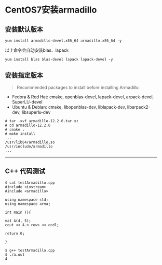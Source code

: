 # CentOS7安装armadillo
## 安装默认版本
``` shell
yum install armadillo-devel.x86_64 armadillo.x86_64 -y 
```

以上命令会自动安装blas、lapack
``` shell
yum install blas blas-devel lapack lapack-devel -y
```
## 安装指定版本

> Recommended packages to install before installing Armadillo:
* Fedora & Red Hat: cmake, openblas-devel, lapack-devel, arpack-devel, SuperLU-devel
* Ubuntu & Debian: cmake, libopenblas-dev, liblapack-dev, libarpack2-dev, libsuperlu-dev

``` shell
# tar -xvf armadillo-12.2.0.tar.xz
# cd armadillo-12.2.0
# cmake .
# make install
...
/usr/lib64/armadillo.so
/usr/include/armadillo
...
```
---
## C++ 代码测试
``` shell
$ cat testArmadillo.cpp
#include <iostream>
#include <armadillo>

using namespace std;
using namespace arma;

int main (){

mat A(4, 5);
cout << A.n_rows << endl;

return 0;

}

$ g++ testArmadillo.cpp
$ ./a.out
4
```